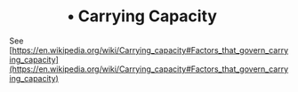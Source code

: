#       • Carrying Capacity

See [https://en.wikipedia.org/wiki/Carrying_capacity#Factors_that_govern_carrying_capacity](https://en.wikipedia.org/wiki/Carrying_capacity#Factors_that_govern_carrying_capacity)
